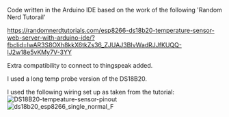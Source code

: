 Code written in the Arduino IDE based on the work of the following 'Random Nerd Tutorail'

https://randomnerdtutorials.com/esp8266-ds18b20-temperature-sensor-web-server-with-arduino-ide/?fbclid=IwAR3S8OXh8kkX6tkZs36_ZJUAJ3BIvWadRJJfKUQQ-lJ2w18e5vKMy7V-3YY

Extra compatibility to connect to thingspeak added.

I used a long temp probe version of the DS18B20.

I used the following wiring set up as taken from the tutorial: 
![DS18B20-tempeature-sensor-pinout](https://github.com/Pete-Andrew/ESP8266_Temperature_Sensor/assets/112977421/0d4651f6-8f25-4bb6-91f3-d0c762a048ef)
![ds18b20_esp8266_single_normal_F](https://github.com/Pete-Andrew/ESP8266_Temperature_Sensor/assets/112977421/f0b7cfb0-01b0-48be-be93-3740bff6c087)
